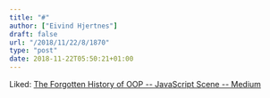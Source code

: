 ```yaml
---
title: "#"
author: ["Eivind Hjertnes"]
draft: false
url: "/2018/11/22/8/1870"
type: "post"
date: 2018-11-22T05:50:21+01:00
---
```


Liked:
[The
Forgotten History of OOP -- JavaScript Scene -- Medium](https://medium.com/javascript-scene/the-forgotten-history-of-oop-88d71b9b2d9f)
